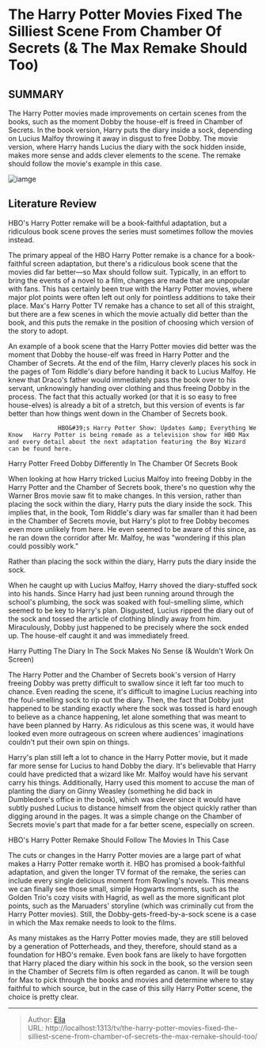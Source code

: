 # The Harry Potter Movies Fixed The Silliest Scene From Chamber Of Secrets (&amp; The Max Remake Should Too)


## SUMMARY 



  The Harry Potter movies made improvements on certain scenes from the books, such as the moment Dobby the house-elf is freed in Chamber of Secrets.   In the book version, Harry puts the diary inside a sock, depending on Lucius Malfoy throwing it away in disgust to free Dobby.   The movie version, where Harry hands Lucius the diary with the sock hidden inside, makes more sense and adds clever elements to the scene. The remake should follow the movie&#39;s example in this case.  

![iamge](https://static1.srcdn.com/wordpress/wp-content/uploads/2024/01/harry-potter-chamber-of-secrets-dobby-freed-scene.jpg)

## Literature Review
HBO&#39;s Harry Potter remake will be a book-faithful adaptation, but a ridiculous book scene proves the series must sometimes follow the movies instead.




The primary appeal of the HBO Harry Potter remake is a chance for a book-faithful screen adaptation, but there&#39;s a ridiculous book scene that the movies did far better—so Max should follow suit. Typically, in an effort to bring the events of a novel to a film, changes are made that are unpopular with fans. This has certainly been true with the Harry Potter movies, where major plot points were often left out only for pointless additions to take their place. Max&#39;s Harry Potter TV remake has a chance to set all of this straight, but there are a few scenes in which the movie actually did better than the book, and this puts the remake in the position of choosing which version of the story to adopt.




An example of a book scene that the Harry Potter movies did better was the moment that Dobby the house-elf was freed in Harry Potter and the Chamber of Secrets. At the end of the film, Harry cleverly places his sock in the pages of Tom Riddle&#39;s diary before handing it back to Lucius Malfoy. He knew that Draco&#39;s father would immediately pass the book over to his servant, unknowingly handing over clothing and thus freeing Dobby in the process. The fact that this actually worked (or that it is so easy to free house-elves) is already a bit of a stretch, but this version of events is far better than how things went down in the Chamber of Secrets book.

                  HBO&#39;s Harry Potter Show: Updates &amp; Everything We Know   Harry Potter is being remade as a television show for HBO Max and every detail about the next adaptation featuring the Boy Wizard can be found here.    


 Harry Potter Freed Dobby Differently In The Chamber Of Secrets Book 
          




When looking at how Harry tricked Lucius Malfoy into freeing Dobby in the Harry Potter and the Chamber of Secrets book, there&#39;s no question why the Warner Bros movie saw fit to make changes. In this version, rather than placing the sock within the diary, Harry puts the diary inside the sock. This implies that, in the book, Tom Riddle&#39;s diary was far smaller than it had been in the Chamber of Secrets movie, but Harry&#39;s plot to free Dobby becomes even more unlikely from here. He even seemed to be aware of this since, as he ran down the corridor after Mr. Malfoy, he was &#34;wondering if this plan could possibly work.&#34;



Rather than placing the sock within the diary, Harry puts the diary inside the sock.




When he caught up with Lucius Malfoy, Harry shoved the diary-stuffed sock into his hands. Since Harry had just been running around through the school&#39;s plumbing, the sock was soaked with foul-smelling slime, which seemed to be key to Harry&#39;s plan. Disgusted, Lucius ripped the diary out of the sock and tossed the article of clothing blindly away from him. Miraculously, Dobby just happened to be precisely where the sock ended up. The house-elf caught it and was immediately freed.






 Harry Putting The Diary In The Sock Makes No Sense (&amp; Wouldn&#39;t Work On Screen) 
          

The Harry Potter and the Chamber of Secrets book&#39;s version of Harry freeing Dobby was pretty difficult to swallow since it left far too much to chance. Even reading the scene, it&#39;s difficult to imagine Lucius reaching into the foul-smelling sock to rip out the diary. Then, the fact that Dobby just happened to be standing exactly where the sock was tossed is hard enough to believe as a chance happening, let alone something that was meant to have been planned by Harry. As ridiculous as this scene was, it would have looked even more outrageous on screen where audiences&#39; imaginations couldn&#39;t put their own spin on things.

Harry&#39;s plan still left a lot to chance in the Harry Potter movie, but it made far more sense for Lucius to hand Dobby the diary. It&#39;s believable that Harry could have predicted that a wizard like Mr. Malfoy would have his servant carry his things. Additionally, Harry used this moment to accuse the man of planting the diary on Ginny Weasley (something he did back in Dumbledore&#39;s office in the book), which was clever since it would have subtly pushed Lucius to distance himself from the object quickly rather than digging around in the pages. It was a simple change on the Chamber of Secrets movie&#39;s part that made for a far better scene, especially on screen.






 HBO&#39;s Harry Potter Remake Should Follow The Movies In This Case 
         

The cuts or changes in the Harry Potter movies are a large part of what makes a Harry Potter remake worth it. HBO has promised a book-faithful adaptation, and given the longer TV format of the remake, the series can include every single delicious moment from Rowling&#39;s novels. This means we can finally see those small, simple Hogwarts moments, such as the Golden Trio&#39;s cozy visits with Hagrid, as well as the more significant plot points, such as the Maruaders&#39; storyline (which was criminally cut from the Harry Potter movies). Still, the Dobby-gets-freed-by-a-sock scene is a case in which the Max remake needs to look to the films.

As many mistakes as the Harry Potter movies made, they are still beloved by a generation of Potterheads, and they, therefore, should stand as a foundation for HBO&#39;s remake. Even book fans are likely to have forgotten that Harry placed the diary within his sock in the book, so the version seen in the Chamber of Secrets film is often regarded as canon. It will be tough for Max to pick through the books and movies and determine where to stay faithful to which source, but in the case of this silly Harry Potter scene, the choice is pretty clear.






---

> Author: [Ella](https://instagram.hk.cn/)  
> URL: http://localhost:1313/tv/the-harry-potter-movies-fixed-the-silliest-scene-from-chamber-of-secrets-the-max-remake-should-too/  

